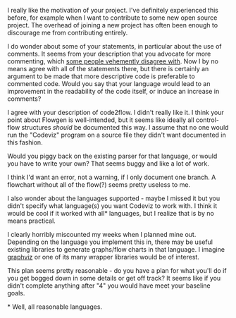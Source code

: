 I really like the motivation of your project.  I've definitely experienced
this before, for example when I want to contribute to some new open source 
project.  The overhead of joining a new project has often been enough to
discourage me from contributing entirely.

I do wonder about some of your statements, in particular about the use of
comments.  It seems from your description that you advocate for more
commenting, which [some people vehemently disagree with][1]. Now I by no 
means agree with all of the statements there, but there is certainly an 
argument to be made that more descriptive code is preferable to commented
code.  Would you say that your language would lead to an improvement in 
the readability of the code itself, or induce an increase in comments?

I agree with your description of code2flow.  I didn't really like it. I 
think your point about Flowgen is well-intended, but it seems like ideally
all control-flow structures _should_ be documented this way.  I assume that
no one would run the "Codeviz" program on a source file they didn't want
documented in this fashion.

Would you piggy back on the existing parser for that language, or would
you have to write your own? That seems buggy and like a lot of work.

I think I'd want an error, not a warning, if I only document one branch.
A flowchart without all of the flow(?) seems pretty useless to me.

I also wonder about the languages supported - maybe I missed it but you
didn't specify what language(s) you want Codeviz to work with.  I think
it would be cool if it worked with all* languages, but I realize that 
is by no means practical.

I clearly horribly miscounted my weeks when I planned mine out.  Depending
on the language you implement this in, there may be useful existing libraries
to generate graphs/flow charts in that language. I imagine [graphviz][2] or
one of its many wrapper libraries would be of interest.

This plan seems pretty reasonable - do you have a plan for what you'll do if 
you get bogged down in some details or get off track?  It seems like if you
didn't complete anything after "4" you would have meet your baseline goals.



\* Well, all reasonable languages.




  [1]: http://butunclebob.com/ArticleS.TimOttinger.ApologizeIncode
  [2]: http://www.graphviz.org/
